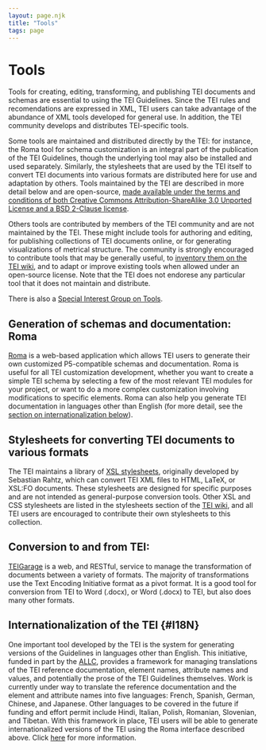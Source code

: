 ```yaml
---
layout: page.njk
title: "Tools"
tags: page
---
```

# Tools

Tools for creating, editing, transforming, and publishing TEI documents and schemas
are essential to using the TEI Guidelines. Since the TEI rules and recomendations
are expressed in XML, TEI users can take advantage of the abundance of XML tools developed
for general use. In addition, the TEI community develops and distributes TEI-specific
tools.

Some tools are maintained and distributed directly by the TEI: for instance, the Roma
tool for schema customization is an integral part of the publication of the TEI Guidelines,
though the underlying tool may also be installed and used separately. Similarly, the
stylesheets that are used by the TEI itself to convert TEI documents into various
formats are distributed here for use and adaptation by others. Tools maintained by
the TEI are described in more detail below and are open-source, [made available under the terms and conditions of both Creative Commons Attribution-ShareAlike
3.0 Unported License and a BSD 2-Clause license](../Guidelines/access.xml#licensing).

Others tools are contributed by members of the TEI community and are not maintained
by the TEI. These might include tools for authoring and editing, for publishing collections
of TEI documents online, or for generating visualizations of metrical structure. The
community is strongly encouraged to contribute tools that may be generally useful,
to [inventory them on the TEI wiki](https://wiki.tei-c.org/index.php/Category:Tools), and to adapt or improve existing tools when allowed under an open-source license.
Note that the TEI does not endorese any particular tool that it does not maintain
and distribute.

There is also a [Special Interest Group on Tools](/activities/SIG/Tools/).

## Generation of schemas and documentation: Roma

[Roma](https://roma.tei-c.org/) is a web-based application which allows TEI users to
generate their own customized P5-compatible schemas and documentation. Roma is useful for all TEI customization
development, whether you want to create a simple TEI schema by selecting a few of
the most relevant TEI modules for your project, or want to do a more complex customization
involving modifications to specific elements. Roma can also help you generate TEI
documentation in languages other than English (for more detail, see the [section on
internationalization below](#I18N)).

## Stylesheets for converting TEI documents to various formats

The TEI maintains a library of [XSL stylesheets](https://github.com/TEIC/Stylesheets), originally developed by Sebastian Rahtz,
which can convert TEI XML files to HTML, LaTeX, or XSL:FO documents. These stylesheets
are designed for specific purposes and are not intended as general-purpose conversion
tools. Other
XSL and CSS stylesheets are listed in the stylesheets section of the [TEI wiki](https://wiki.tei-c.org/index.php/Stylesheets), and
all TEI users are encouraged to contribute their own stylesheets to this collection.

## Conversion to and from TEI:

[TEIGarage](https://teigarage.tei-c.org/) is a web, and RESTful, service to manage the transformation of documents between
a variety of formats. The majority of transformations use the Text Encoding Initiative
format as a pivot format. It is a good tool for conversion from TEI to Word (.docx),
or Word (.docx) to TEI, but also does many other formats.

## Internationalization of the TEI {#I18N}

One important tool developed by the TEI is the system for generating versions of the
Guidelines in languages other than English. This initiative, funded in part by the
[ALLC](http://www.allc.org/), provides a framework for managing translations of the TEI reference documentation,
element names, attribute names and values, and potentially the prose of the TEI Guidelines
themselves. Work is currently under way to translate the reference documentation and
the element and attribute names into five languages: French, Spanish, German, Chinese,
and Japanese. Other languages to be covered in the future if funding and effort permit
include Hindi, Italian, Polish, Romanian, Slovenian, and Tibetan. With this framework
in place, TEI users will be able to generate internationalized versions of the TEI
using the Roma interface described above. Click [here](I18N/) for more information.
